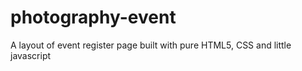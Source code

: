 # photography-event
A layout of event register page built with pure HTML5, CSS and little javascript
